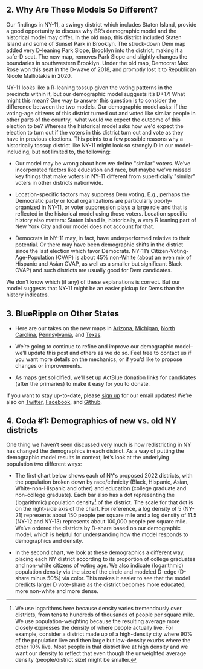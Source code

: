 ## 2. Why Are These Models So Different?
Our findings in NY-11, a swingy district which includes Staten Island,
provide a good opportunity to discuss why BR’s demographic
model and the historical model may differ. In the old map, this
district included Staten Island and some of Sunset Park in Brooklyn.
The struck-down Dem map added very D-leaning Park Slope, Brooklyn into
the district, making it a safe-D seat.  The new map, removes Park Slope
and slightly changes the boundaries in southwestern Brooklyn. Under the old
map, Democrat Max Rose won this seat in the D-wave of 2018, and promptly lost
it to Republican Nicole Malliotakis in 2020.

NY-11 looks like a R-leaning tossup
given the voting patterns in the precincts within it,
but our demographic model suggests it’s D+17!
What might this mean? One way to answer this question is to consider the difference between the two models.
Our demographic model asks: if the voting-age citizens of this district turned out and voted like similar people
in other parts of the country,  what would we expect the outcome of this election to be?
Whereas the historical model asks how we'd expect the election to turn out if the voters in this district turn out and
vote as they have in previous elections. This points to a few possible reasons why a historically
tossup district like NY-11 might look so strongly D in our model–including, but not limited to, the following:

- Our model may be wrong about how we define "similar" voters. We've incorporated factors like education and race,
  but maybe we've missed key things that make voters in NY-11
  different from superficially "similar" voters in other districts nationwide.

- Location-specific factors may suppress Dem voting. E.g., perhaps the Democratic party or local
  organizations are particularly poorly-organized in NY-11, or voter suppression plays a large role
  and that is reflected in the historical model using those voters. Location specific history
  also matters: Staten Island
  is, historically, a very R leaning part of New York City and our model does not account for that.

- Democrats in NY-11 may, in fact, have underperformed relative to their potential. Or there may have
  been demographic shifts in the district since the last election which favor Democrats. NY-11’s
  Citizen-Voting-Age-Population (CVAP) is about 45% non-White
  (about an even mix of Hispanic and Asian CVAP, as well as a smaller but significant Black CVAP) and
  such districts are usually good for Dem candidates.

We don't know which (if any) of these explanations is correct. But our model suggests that NY-11
might be an easier pickup for Dems than the history indicates.

## 3. BlueRipple on Other States

- Here are our takes on the new maps in
[Arizona][AZPost],
[Michigan][MIPost],
[North Carolina][NCPost],
[Pennsylvania][PAPost],
and [Texas][TXPost].

- We’re going to continue to refine and improve our demographic model–we’ll
update this post and others as we do so. Feel free to contact us if you want
more details on the mechanics, or if you’d like to propose changes or improvements.
- As maps get solidified, we’ll set up ActBlue donation links for candidates
(after the primaries) to make it easy for you to donate.

If you want to stay up-to-date, please [sign up][email] for our email updates!
We’re also on [Twitter][Twitter], [Facebook][Facebook],
and [Github][Github].

[Twitter]: https://twitter.com/BlueRipplePol
[Facebook]: https://www.facebook.com/blueripplepolitics
[Github]: https://github.com/blueripple
[Email]: http://eepurl.com/gzmeQ5

[AZPost]: https://blueripple.github.io/research/NewMaps/AZ_Congressional/post.html
[MIPost]: https://blueripple.github.io/research/NewMaps/MI_Congressional/post.html
[NCPost]: https://blueripple.github.io/research/NewMaps/NC_Congressional/post.html
[PAPost]: https://blueripple.github.io/research/NewMaps/PA_Congressional/post.html
[TXPost]: https://blueripple.github.io/research/NewMaps/TX_Congressional/post.html

## 4. Coda #1: Demographics of new vs. old NY districts
One thing we haven’t seen discussed very much is how redistricting in NY
has changed the demographics in each district. As a way of putting the
demographic model results in context, let’s look at the underlying
population two different ways:

- The first chart below shows each of NY’s proposed 2022 districts,
with the population broken down by race/ethnicity (Black, Hispanic, Asian,
White-non-Hispanic and other) and education (college graduate and
non-college graduate).
Each bar also has a dot representing the (logarithmic) population density[^popDens]
of the district.
The scale for that dot is on the right-side axis of the chart.
For reference, a log density of 5 (NY-21) represents about 150 people per square mile and a
log density of 11.5 (NY-12 and NY-13) represents about 100,000 people per square mile.
We’ve ordered the districts by D-share based on our demographic model,
which is helpful for understanding how the model responds to demographics and density.

- In the second chart, we look at these demographics a different way,
placing each NY district according to its proportion of college graduates
and non-white citizens of voting age. We also indicate (logarithmic)
population density via the size of the circle and modeled D-edge (D-share minus 50%)
via color. This makes it easier to see that the model predicts larger D vote-share
as the district becomes more educated, more non-white and more dense.

[^popDens]: We use logarithms here because
density varies tremendously over districts, from tens to hundreds of thousands of people per square mile.
We use population-weighting because the resulting average more closely expresses
the density of where people actually live.  For example, consider a district made up of a high-density
city where 90% of the population live and then large but low-density exurbs where the other 10% live.
Most people in that district live at high density and we want our density to reflect that even though
the unweighted average density (people/district size) might be smaller.
